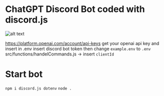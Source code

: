 # ChatGPT Discord Bot coded with discord.js

![alt text](https://cdn.discordapp.com/attachments/1051170910591266849/1074328209425969222/image.png)

https://platform.openai.com/account/api-keys get your openai api key and insert in .env
insert discord bot token then change `example.env` to `.env`
src/functions/handelCommands.js -> insert `clientId`

# Start bot
`npm i discord.js dotenv`
`node .`
